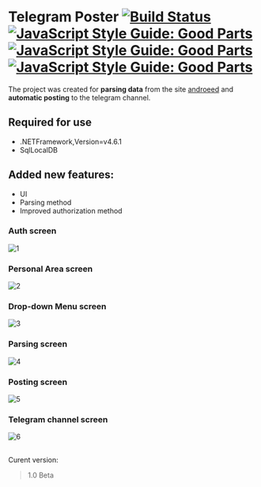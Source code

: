 # Telegram Poster [![Build Status](https://travis-ci.org/Rm1xs/Telegram-Poster.png?branch=master)](https://travis-ci.org/Rm1xs/Telegram-Poster) [![JavaScript Style Guide: Good Parts](https://img.shields.io/github/commit-activity/y/Rm1xs/Telegram-Poster.svg?color=green)](https://github.com/dwyl/goodparts "JavaScript The Good Parts") [![JavaScript Style Guide: Good Parts](https://img.shields.io/github/license/Rm1xs/Telegram-Poster.svg)](https://github.com/dwyl/goodparts "JavaScript The Good Parts") [![JavaScript Style Guide: Good Parts](https://img.shields.io/github/watchers/Rm1xs/Telegram-Poster.svg)](https://github.com/dwyl/goodparts "JavaScript The Good Parts")
The project was created for **parsing data** from the site [androeed](https://androeed.ru/) and **automatic posting** to the telegram channel.
## Required for use
- .NETFramework,Version=v4.6.1
- SqlLocalDB
## Added new features:
- UI
- Parsing method
- Improved authorization method
### Auth screen
![1](https://user-images.githubusercontent.com/37832400/54864499-571e0200-4d69-11e9-8b27-157c81d679b7.PNG)
### Personal Area screen
![2](https://user-images.githubusercontent.com/37832400/54864500-571e0200-4d69-11e9-8990-fd0de68c89ae.PNG)
### Drop-down Menu screen
![3](https://user-images.githubusercontent.com/37832400/54864501-571e0200-4d69-11e9-9aa8-309b8232a874.PNG)
### Parsing screen
![4](https://user-images.githubusercontent.com/37832400/54864502-571e0200-4d69-11e9-9851-ce1b2f6a4e4a.PNG)
### Posting screen
![5](https://user-images.githubusercontent.com/37832400/54864503-571e0200-4d69-11e9-86b8-e609bdb127a0.PNG)
### Telegram channel screen
![6](https://user-images.githubusercontent.com/37832400/54864505-57b69880-4d69-11e9-9d07-84070d165629.PNG)
##
Curent version:
> 1.0 Beta
